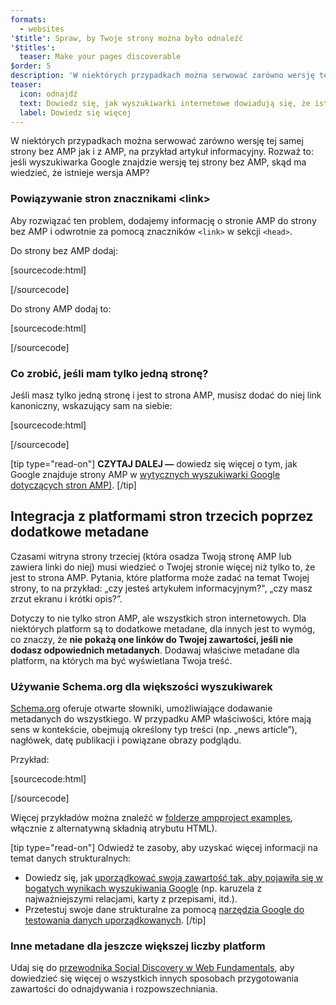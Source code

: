 ```yaml
---
formats:
  - websites
'$title': Spraw, by Twoje strony można było odnaleźć
'$titles':
  teaser: Make your pages discoverable
$order: 5
description: 'W niektórych przypadkach można serwować zarówno wersję tej samej strony bez AMP jak i z AMP, na przykład artykuł informacyjny. Rozważ to: jeśli wyszukiwarka Google...'
teaser:
  icon: odnajdź
  text: Dowiedz się, jak wyszukiwarki internetowe dowiadują się, że istnieje wersja AMP witryny.
  label: Dowiedz się więcej
---
```


W niektórych przypadkach można serwować zarówno wersję tej samej strony bez AMP jak i z AMP, na przykład artykuł informacyjny. Rozważ to: jeśli wyszukiwarka Google znajdzie wersję tej strony bez AMP, skąd ma wiedzieć, że istnieje wersja AMP?

### Powiązywanie stron znacznikami &lt;link&gt;

Aby rozwiązać ten problem, dodajemy informację o stronie AMP do strony bez AMP i odwrotnie za pomocą znaczników `<link>` w sekcji `<head>`.

Do strony bez AMP dodaj:

[sourcecode:html]

<link rel="amphtml" href="https://www.example.com/url/to/amp/document.html">
[/sourcecode]

Do strony AMP dodaj to:

[sourcecode:html]

<link rel="canonical" href="https://www.example.com/url/to/full/document.html">
[/sourcecode]

### Co zrobić, jeśli mam tylko jedną stronę?

Jeśli masz tylko jedną stronę i jest to strona AMP, musisz dodać do niej link kanoniczny, wskazujący sam na siebie:

[sourcecode:html]

<link rel="canonical" href="https://www.example.com/url/to/amp/document.html">
[/sourcecode]

[tip type="read-on"] **CZYTAJ DALEJ —** dowiedz się więcej o tym, jak Google znajduje strony AMP w [wytycznych wyszukiwarki Google dotyczących stron AMP)](https://support.google.com/webmasters/answer/6340290). [/tip]

## Integracja z platformami stron trzecich poprzez dodatkowe metadane <a name="integrate-with-third-party-platforms-through-additional-metadata"></a>

Czasami witryna strony trzeciej (która osadza Twoją stronę AMP lub zawiera linki do niej) musi wiedzieć o Twojej stronie więcej niż tylko to, że jest to strona AMP. Pytania, które platforma może zadać na temat Twojej strony, to na przykład: „czy jesteś artykułem informacyjnym?", „czy masz zrzut ekranu i krótki opis?”.

Dotyczy to nie tylko stron AMP, ale wszystkich stron internetowych. Dla niektórych platform są to dodatkowe metadane, dla innych jest to wymóg, co znaczy, że **nie pokażą one linków do Twojej zawartości, jeśli nie dodasz odpowiednich metadanych**. Dodawaj właściwe metadane dla platform, na których ma być wyświetlana Twoja treść.

### Używanie Schema.org dla większości wyszukiwarek

[Schema.org](http://schema.org/) oferuje otwarte słowniki, umożliwiające dodawanie metadanych do wszystkiego. W przypadku AMP właściwości, które mają sens w kontekście, obejmują określony typ treści (np. „news article”), nagłówek, datę publikacji i powiązane obrazy podglądu.

Przykład:

[sourcecode:html]

<script type="application/ld+json">
  {
    "@context": "http://schema.org",
    "@type": "NewsArticle",
    "mainEntityOfPage": "http://cdn.ampproject.org/article-metadata.html",
    "headline": "Lorem Ipsum",
    "datePublished": "1907-05-05T12:02:41Z",
    "dateModified": "1907-05-05T12:02:41Z",
    "description": "The Catiline Orations continue to beguile engineers and designers alike -- but can it stand the test of time?",
    "author": {
      "@type": "Person",
      "name": "Jordan M Adler"
    },
    "publisher": {
      "@type": "Organization",
      "name": "Google",
      "logo": {
        "@type": "ImageObject",
        "url": "http://cdn.ampproject.org/logo.jpg",
        "width": 600,
        "height": 60
      }
    },
    "image": {
      "@type": "ImageObject",
      "url": "http://cdn.ampproject.org/leader.jpg",
      "height": 2000,
      "width": 800
    }
  }
</script>

[/sourcecode]

Więcej przykładów można znaleźć w [folderze ampproject examples](https://github.com/ampproject/amphtml/tree/main/examples/metadata-examples), włącznie z alternatywną składnią atrybutu HTML).

[tip type="read-on"] Odwiedź te zasoby, aby uzyskać więcej informacji na temat danych strukturalnych:

- Dowiedz się, jak [uporządkować swoją zawartość tak, aby pojawiła się w bogatych wynikach wyszukiwania Google](https://developers.google.com/search/docs/guides/mark-up-content) (np. karuzela z najważniejszymi relacjami, karty z przepisami, itd.).
- Przetestuj swoje dane strukturalne za pomocą [narzędzia Google do testowania danych uporządkowanych](https://developers.google.com/structured-data/testing-tool/). [/tip]

### Inne metadane dla jeszcze większej liczby platform

Udaj się do [przewodnika Social Discovery w Web Fundamentals](https://developers.google.com/web/fundamentals/discovery-and-monetization/social-discovery/), aby dowiedzieć się więcej o wszystkich innych sposobach przygotowania zawartości do odnajdywania i rozpowszechniania.

